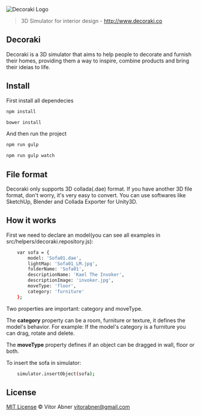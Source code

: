 ![Decoraki Logo](http://www.decoraki.co/img/decoraki-full-logo.png)
> 3D Simulator for interior design - http://www.decoraki.co

## Decoraki

Decoraki is a 3D simulator that aims to help people to decorate and furnish their homes, providing them a way to inspire, combine products and bring their ideias to life.

## Install

First install all dependecies

```sh
npm install
```

```sh
bower install
```

And then run the project

```sh
npm run gulp
```

```sh
npm run gulp watch
```

## File format

Decoraki only supports 3D collada(.dae) format. If you have another 3D file format, don't worry, it's very easy to convert. You can use softwares like SketchUp, Blender and Collada Exporter for Unity3D.

## How it works

First we need to declare an model(you can see all examples in src/helpers/decoraki.repository.js):

```sh
    var sofa = {
        model: 'Sofa01.dae',
        lightMap: 'Sofa01_LM.jpg',
        folderName: 'Sofa01',
        descriptionName: 'Kael The Invoker',
        descriptionImage: 'invoker.jpg',
        moveType: 'floor',
        category: 'furniture'
    };
```

Two properties are important: category and moveType. 

The **category** property can be a room, furniture or texture, it defines the model's behavior. For example: If the model's category is a furniture you can drag, rotate and delete.

The **moveType** property defines if an object can be dragged in wall, floor or both.

To insert the sofa in simulator:

```sh
    simulator.insertObject(sofa);
```

## License

[MIT License](https://github.com/vitorabner/decoraki/blob/master/LICENSE.md) © Vitor Abner <vitorabner@gmail.com>



